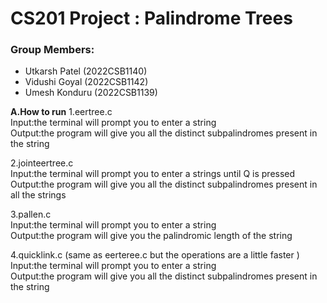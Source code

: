 # CS201 Project : Palindrome Trees

### Group Members:
- Utkarsh Patel (2022CSB1140)
- Vidushi Goyal (2022CSB1142)
- Umesh Konduru (2022CSB1139)

**A.How to run**
1.eertree.c\
Input:the terminal will prompt you to enter a string\
Output:the program will give you all the distinct subpalindromes present in the string

2.jointeertree.c\
Input:the terminal will prompt you to enter a strings until Q is pressed\
Output:the program will give you all the distinct subpalindromes present in all the strings

3.pallen.c\
Input:the terminal will prompt you to enter a string\
Output:the program will give you the palindromic length of the string

4.quicklink.c (same as eerteree.c but the operations are a little faster )\
Input:the terminal will prompt you to enter a string\
Output:the program will give you all the distinct subpalindromes present in the string
